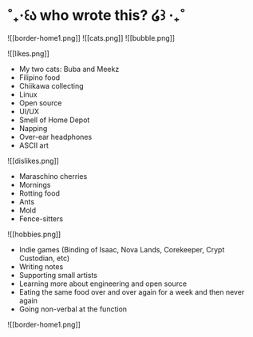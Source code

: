 # ˚₊‧꒰ა who wrote this? ໒꒱ ‧₊˚
![[border-home1.png]]
![[cats.png]]
![[bubble.png]]
<div className="grid lg:grid-cols-3 gap-2">
	<div className="not-prose flex cursor-default flex-col space-y-4 rounded-lg border border-white p-4 transition-all duration-150 h-auto">
		![[likes.png]]
		<ul>
			<li> My two cats: Buba and Meekz </li>
			<li> Filipino food </li>
			<li> Chiikawa collecting </li>
			<li>Linux </li>
			<li> Open source </li>
			<li> UI/UX </li>
			<li> Smell of Home Depot </li>
			<li> Napping </li>
			<li> Over-ear headphones </li>
			<li>ASCII art </li>
		</ul>
	</div>
	<div className="not-prose flex cursor-default flex-col space-y-4 rounded-lg border border-white p-4 transition-all duration-150 h-auto">
		![[dislikes.png]]
		<ul>
			<li>Maraschino cherries </li>
			<li> Mornings </li>
			<li> Rotting food </li>
			<li>Ants </li>
			<li>Mold </li>
			<li> Fence-sitters </li>
		</ul>
	</div>
	<div className="not-prose flex cursor-default flex-col space-y-4 rounded-lg border border-white p-4 transition-all duration-150 h-auto">
		![[hobbies.png]]
		<ul>
			<li> Indie games (Binding of Isaac, Nova Lands, Corekeeper, Crypt Custodian, etc) </li>
			<li> Writing notes </li>
			<li> Supporting small artists </li>
			<li>Learning more about engineering and open source </li>
			<li> Eating the same food over and over again for a week and then never again </li>
			<li> Going non-verbal at the function </li>
		</ul>
	</div>
</div>
![[border-home1.png]]